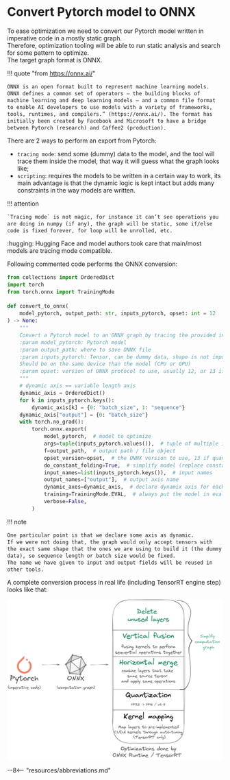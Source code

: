 # Convert Pytorch model to ONNX

To ease optimization we need to convert our Pytorch model written in imperative code in a mostly static graph.  
Therefore, optimization tooling will be able to run static analysis and search for some pattern to optimize.  
The target graph format is ONNX.

!!! quote "from https://onnx.ai/"

    ONNX is an open format built to represent machine learning models. ONNX defines a common set of operators — the building blocks of machine learning and deep learning models — and a common file format to enable AI developers to use models with a variety of frameworks, tools, runtimes, and compilers.” (https://onnx.ai/). The format has initially been created by Facebook and Microsoft to have a bridge between Pytorch (research) and Caffee2 (production).

There are 2 ways to perform an export from Pytorch:

- `tracing mode`: send some (dummy) data to the model, and the tool will trace them inside the model, that way it will guess what the graph looks like;
- `scripting`: requires the models to be written in a certain way to work, its main advantage is that the dynamic logic is kept intact but adds many constraints in the way models are written.

!!! attention

    `Tracing mode` is not magic, for instance it can’t see operations you are doing in numpy (if any), the graph will be static, some if/else code is fixed forever, for loop will be unrolled, etc. 

:hugging: Hugging Face and model authors took care that main/most models are tracing mode compatible.

Following commented code performs the ONNX conversion:

```py linenums="1" hl_lines="17 18 19 20 30"
from collections import OrderedDict
import torch
from torch.onnx import TrainingMode

def convert_to_onnx(
    model_pytorch, output_path: str, inputs_pytorch, opset: int = 12
) -> None:
    """
    Convert a Pytorch model to an ONNX graph by tracing the provided input inside the Pytorch code.
    :param model_pytorch: Pytorch model
    :param output_path: where to save ONNX file
    :param inputs_pytorch: Tensor, can be dummy data, shape is not important as we declare all axes as dynamic.
    Should be on the same device than the model (CPU or GPU)
    :param opset: version of ONNX protocol to use, usually 12, or 13 if you use per channel quantized model
    """
    # dynamic axis == variable length axis
    dynamic_axis = OrderedDict()
    for k in inputs_pytorch.keys():
        dynamic_axis[k] = {0: "batch_size", 1: "sequence"}
    dynamic_axis["output"] = {0: "batch_size"}
    with torch.no_grad():
        torch.onnx.export(
            model_pytorch,  # model to optimize
            args=tuple(inputs_pytorch.values()),  # tuple of multiple inputs
            f=output_path,  # output path / file object
            opset_version=opset,  # the ONNX version to use, 13 if quantized model, 12 for not quantized ones
            do_constant_folding=True,  # simplify model (replace constant expressions)
            input_names=list(inputs_pytorch.keys()),  # input names
            output_names=["output"],  # output axis name
            dynamic_axes=dynamic_axis,  # declare dynamix axis for each input / output
            training=TrainingMode.EVAL,  # always put the model in evaluation mode
            verbose=False,
        )
```

!!! note

    One particular point is that we declare some axis as dynamic.  
    If we were not doing that, the graph would only accept tensors with the exact same shape that the ones we are using to build it (the dummy data), so sequence length or batch size would be fixed.  
    The name we have given to input and output fields will be reused in other tools.

A complete conversion process in real life (including TensorRT engine step) looks like that: 

![Image title](img/export_process.png)

--8<-- "resources/abbreviations.md"